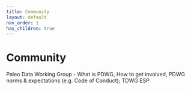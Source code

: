 ```yaml
---
title: Community
layout: default
nav_order: 1
has_children: true
---
```


# Community

Paleo Data Working Group - What is PDWG, How to get involved, PDWG norms & expectations (e.g. Code of Conduct); TDWG ESP